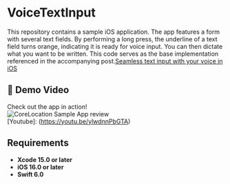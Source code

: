 # VoiceTextInput
This repository contains a sample iOS application. The app features a form with several text fields. By performing a long press, the underline of a text field turns orange, indicating it is ready for voice input. You can then dictate what you want to be written. This code serves as the base implementation referenced in the accompanying post.[Seamless text input with your voice in iOS](https://javios.eu/swift/seamless-text-input-with-your-voice-on-ios/)




## 🎥 Demo Video

Check out the app in action!  
![CoreLocation Sample App review](media/review.gif)  
[Youtube]: (https://youtu.be/ylwdnnPbGTA)


## Requirements

- **Xcode 15.0 or later**
- **iOS 16.0 or later**
- **Swift 6.0**